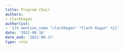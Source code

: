 ```yaml
---
title: Program Chair
authors:
- clarkkogan
authorlist:
- '{{% mention_name "clarkkogan" "Clark Kogan" %}}'
date: '2022-06-16'
date_end: '2022-06-17'
type: role
---
```

